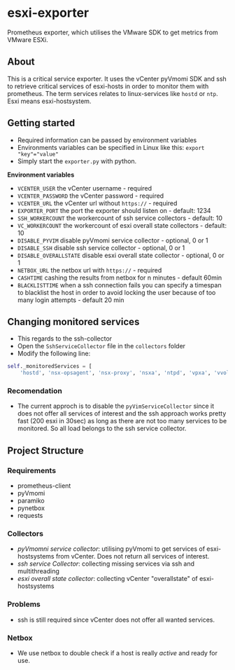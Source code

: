 # esxi-exporter
Prometheus exporter, which utilises the VMware SDK to get metrics from VMware ESXi.

## About
This is a critical service exporter. It uses the vCenter pyVmomi SDK and ssh to retrieve critical services of esxi-hosts in order to monitor them with prometheus.
The term services relates to linux-services like `hostd` or `ntp`. Esxi means esxi-hostsystem.

## Getting started

- Required information can be passed by environment variables
- Environments variables can be specified in Linux like this: `export "key"="value"` 
- Simply start the `exporter.py` with python.

**Environment variables**
- `VCENTER_USER` the vCenter username - required
- `VCENTER_PASSWORD` the vCenter password - required
- `VCENTER_URL` the vCenter url without `https://` - required
- `EXPORTER_PORT` the port the exporter should listen on - default: 1234 
- `SSH_WORKERCOUNT` the workercount of ssh service collectors - default: 10
- `VC_WORKERCOUNT` the workercount of esxi overall state collectors - default: 10
- `DISABLE_PYVIM` disable pyVmomi service collector - optional, 0 or 1
- `DISABLE_SSH` disable ssh service collector - optional, 0 or 1
- `DISABLE_OVERALLSTATE` disable esxi overall state collector - optional, 0 or 1
- `NETBOX_URL` the netbox url with `https://` - required
- `CASHTIME` cashing the results from netbox for n minutes - default 60min
- `BLACKLISTTIME` when a ssh connection fails you can specify a timespan to blacklist the host in order to avoid locking the user because of too many login attempts - default 20 min 

## Changing monitored services
- This regards to the ssh-collector
- Open the `SshServiceCollector` file in the `collectors` folder
- Modify the following line:


```python
self._monitoredServices = [
    'hostd', 'nsx-opsagent', 'nsx-proxy', 'nsxa', 'ntpd', 'vpxa', 'vvold']
```

### Recomendation
- The current approch is to disable the `pyVimServiceCollector` since it does not offer all services of interest and the ssh approach works pretty fast (200 esxi in 30sec) as long as there are not too many services to be monitored. So all load belongs to the ssh service collector. 


## Project Structure

### Requirements
- prometheus-client
- pyVmomi
- paramiko
- pynetbox
- requests 


### Collectors
- _pyVmomni service collector_: utilising pyVmomi to get services of esxi-hostsystems from vCenter. Does not return all services of interest. 
- _ssh service Collector_: collecting missing services via ssh and multithreading
- _esxi overall state collector_: collecting vCenter "overallstate" of esxi-hostsystems

### Problems
- ssh is still required since vCenter does not offer all wanted services.

### Netbox
- We use netbox to double check if a host is really _active_ and ready for use.